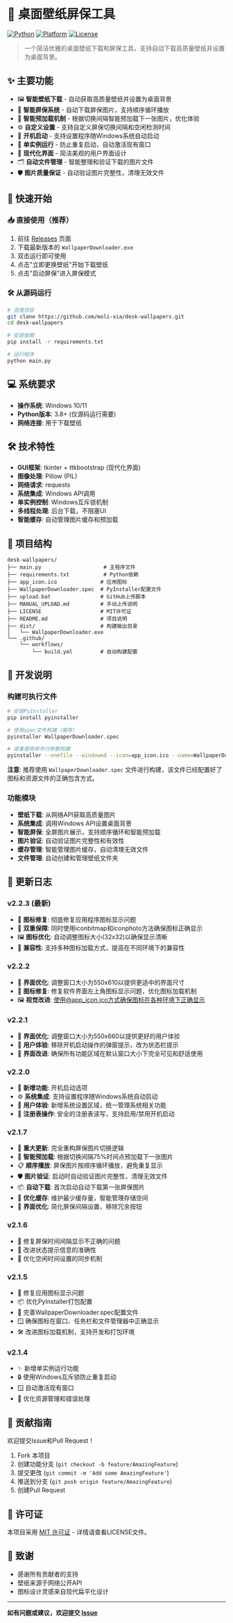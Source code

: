 # 🎨 桌面壁纸屏保工具

[![Python](https://img.shields.io/badge/Python-3.8+-blue.svg)](https://www.python.org/)
[![Platform](https://img.shields.io/badge/Platform-Windows-lightgrey.svg)](https://www.microsoft.com/windows/)
[![License](https://img.shields.io/badge/License-MIT-green.svg)](LICENSE)

> 一个简洁优雅的桌面壁纸下载和屏保工具，支持自动下载高质量壁纸并设置为桌面背景。

## ✨ 主要功能

- 🖼️ **智能壁纸下载** - 自动获取高质量壁纸并设置为桌面背景
- 🌟 **智能屏保系统** - 自动下载屏保图片，支持顺序循环播放
- 🔄 **智能预加载机制** - 根据切换间隔智能预加载下一张图片，优化体验
- ⚙️ **自定义设置** - 支持自定义屏保切换间隔和空闲检测时间
- 🚀 **开机启动** - 支持设置程序随Windows系统自动启动
- 🎯 **单实例运行** - 防止重复启动，自动激活现有窗口
- 🎨 **现代化界面** - 简洁美观的用户界面设计
- 🗂️ **自动文件管理** - 智能整理和验证下载的图片文件
- 🛡️ **图片质量保证** - 自动验证图片完整性，清理无效文件

## 🚀 快速开始

### 📥 直接使用（推荐）

1. 前往 [Releases](https://github.com/moli-xia/desk-wallpapers/releases) 页面
2. 下载最新版本的 `WallpaperDownloader.exe`
3. 双击运行即可使用
4. 点击"立即更换壁纸"开始下载壁纸
5. 点击"启动屏保"进入屏保模式

### 🛠️ 从源码运行

```bash
# 克隆项目
git clone https://github.com/moli-xia/desk-wallpapers.git
cd desk-wallpapers

# 安装依赖
pip install -r requirements.txt

# 运行程序
python main.py
```

## 💻 系统要求

- **操作系统**: Windows 10/11
- **Python版本**: 3.8+ (仅源码运行需要)
- **网络连接**: 用于下载壁纸

## 🛠️ 技术特性

- **GUI框架**: tkinter + ttkbootstrap (现代化界面)
- **图像处理**: Pillow (PIL)
- **网络请求**: requests
- **系统集成**: Windows API调用
- **单实例控制**: Windows互斥锁机制
- **多线程处理**: 后台下载，不阻塞UI
- **智能缓存**: 自动管理图片缓存和预加载

## 📁 项目结构

```
desk-wallpapers/
├── main.py                    # 主程序文件
├── requirements.txt           # Python依赖
├── app_icon.ico              # 应用图标
├── WallpaperDownloader.spec  # PyInstaller配置文件
├── upload.bat                # GitHub上传脚本
├── MANUAL_UPLOAD.md          # 手动上传说明
├── LICENSE                   # MIT许可证
├── README.md                 # 项目说明
├── dist/                     # 构建输出目录
│   └── WallpaperDownloader.exe
└── .github/
    └── workflows/
        └── build.yml         # 自动构建配置
```

## 🔧 开发说明

### 构建可执行文件

```bash
# 安装PyInstaller
pip install pyinstaller

# 使用spec文件构建（推荐）
pyinstaller WallpaperDownloader.spec

# 或者使用命令行参数构建
pyinstaller --onefile --windowed --icon=app_icon.ico --name=WallpaperDownloader main.py
```

**注意**: 推荐使用 `WallpaperDownloader.spec` 文件进行构建，该文件已经配置好了图标和资源文件的正确包含方式。

### 功能模块

- **壁纸下载**: 从网络API获取高质量图片
- **系统集成**: 调用Windows API设置桌面背景
- **智能屏保**: 全屏图片展示，支持顺序循环和智能预加载
- **图片验证**: 自动验证图片完整性和有效性
- **缓存管理**: 智能管理图片缓存，自动清理无效文件
- **文件管理**: 自动创建和管理壁纸文件夹

## 📝 更新日志

### v2.2.3 (最新)

- 🔧 **图标修复**: 彻底修复应用程序图标显示问题
- 🎯 **双重保障**: 同时使用iconbitmap和iconphoto方法确保图标正确显示
- 🖼️ **图标优化**: 自动调整图标大小(32x32)以确保显示清晰
- 💪 **兼容性**: 支持多种图标加载方式，提高在不同环境下的兼容性

### v2.2.2

- 🔧 **界面优化**: 调整窗口大小为550x610以提供更适中的界面尺寸
- 🎯 **图标修复**: 修复软件界面左上角图标显示问题，优化图标加载机制
- 🖼️ **视觉改进**: 使用@app_icon.ico方式确保图标在各种环境下正确显示

### v2.2.1

- 🔧 **界面优化**: 调整窗口大小为550x660以提供更好的用户体验
- 📱 **用户体验**: 移除开机启动操作的弹窗提示，改为状态栏提示
- 🎯 **界面改进**: 确保所有功能区域在默认窗口大小下完全可见和舒适使用

### v2.2.0

- 🚀 **新增功能**: 开机启动选项
- ⚙️ **系统集成**: 支持设置程序随Windows系统自动启动
- 🎯 **用户体验**: 新增系统设置区域，统一管理系统相关功能
- 🔧 **注册表操作**: 安全的注册表读写，支持启用/禁用开机启动

### v2.1.7

- 🚀 **重大更新**: 完全重构屏保图片切换逻辑
- 🔄 **智能预加载**: 根据切换间隔75%时间点预加载下一张图片
- 📋 **顺序播放**: 屏保图片按顺序循环播放，避免重复显示
- 🛡️ **图片验证**: 启动时自动验证图片完整性，清理无效文件
- 📦 **自动下载**: 首次启动自动下载第一张屏保图片
- 🎯 **优化缓存**: 维护最少缓存量，智能管理存储空间
- 🧹 **界面优化**: 简化屏保间隔设置，移除冗余按钮

### v2.1.6

- 🔧 修复屏保时间间隔显示不正确的问题
- 📝 改进状态提示信息的准确性
- 🎯 优化空闲时间设置的同步机制

### v2.1.5

- 🎨 修复应用图标显示问题
- 📦 优化PyInstaller打包配置
- 🔧 完善WallpaperDownloader.spec配置文件
- 🪟 确保图标在窗口、任务栏和文件管理器中正确显示
- 🛠️ 改进图标加载机制，支持开发和打包环境

### v2.1.4

- ✨ 新增单实例运行功能
- 🔒 使用Windows互斥锁防止重复启动
- 🪟 自动激活现有窗口
- 🧹 优化资源管理和错误处理

## 🤝 贡献指南

欢迎提交Issue和Pull Request！

1. Fork 本项目
2. 创建功能分支 (`git checkout -b feature/AmazingFeature`)
3. 提交更改 (`git commit -m 'Add some AmazingFeature'`)
4. 推送到分支 (`git push origin feature/AmazingFeature`)
5. 创建Pull Request

## 📄 许可证

本项目采用 [MIT 许可证](LICENSE) - 详情请查看LICENSE文件。

## 🙏 致谢

- 感谢所有贡献者的支持
- 壁纸来源于网络公开API
- 图标设计灵感来自现代扁平化设计

---

**如有问题或建议，欢迎提交 [Issue](https://github.com/moli-xia/desk-wallpapers/issues)**
